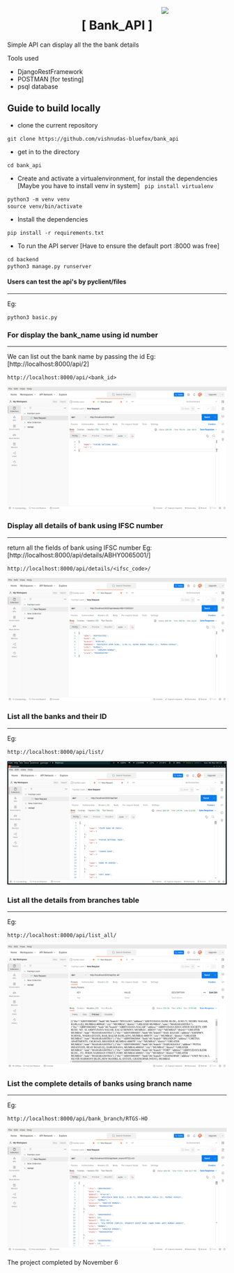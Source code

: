 <img align="right" src="https://capital-placement.b-cdn.net/wp-content/uploads/2022/03/21-avatar-outline-1-1.gif" width=150px><h1 align="center">[ Bank_API ]</h1>



Simple API can display all the the bank details 

Tools used
* DjangoRestFramework 
* POSTMAN [for testing]
* psql database 


## Guide to build locally
* clone the current repository
```
git clone https://github.com/vishnudas-bluefox/bank_api
```
* get in to the directory
```
cd bank_api
```
* Create and activate a virtualenvironment, for install the dependencies
  [Maybe you have to install venv in system] ``` pip install virtualenv```
```
python3 -m venv venv
source venv/bin/activate
```
* Install the dependencies 
```
pip install -r requirements.txt
```
* To run the API server [Have to ensure the default port :8000 was free]
```
cd backend
python3 manage.py runserver
```
#### Users can test the api's by pyclient/files
____________________
Eg:
```
python3 basic.py
```



### For display the bank_name using id number
_____________
We can list out the bank name by passing the id 
Eg: [http://localhost:8000/api/2]
```
http://localhost:8000/api/<bank_id>
```
![postman_screenshot](https://raw.githubusercontent.com/vishnudas-bluefox/bank_api/master/Screenshots/bank_name_by_id.png)

### Display all details of bank using IFSC number
______________
return all the fields of bank using IFSC number 
Eg: [http://localhost:8000/api/details/ABHY0065001/]
```
http://localhost:8000/api/details/<ifsc_code>/
```
![Postman Screenshot](https://raw.githubusercontent.com/vishnudas-bluefox/bank_api/master/Screenshots/details_by_ifsc.png)

### List all the banks and their ID
______________
Eg:
```
http://localhost:8000/api/list/
```

![Postman_Screenshot](https://raw.githubusercontent.com/vishnudas-bluefox/bank_api/master/Screenshots/list_name_and_id.png)
### List all the details from branches table
__________________
Eg:
```
http://localhost:8000/api/list_all/
```
![Postman Screenshot](https://raw.githubusercontent.com/vishnudas-bluefox/bank_api/master/Screenshots/list_all_details_of_all_banks.png)

### List the complete details of banks using branch name
__________________
Eg:
```
http://localhost:8000/api/bank_branch/RTGS-HO
```
![Postman_Screenshot](https://raw.githubusercontent.com/vishnudas-bluefox/bank_api/master/Screenshots/list_all_detail_by_branch_name.png)

The project completed by November 6

